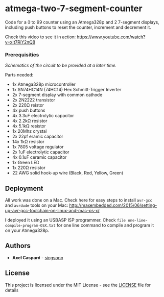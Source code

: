 # atmega-two-7-segment-counter

Code for a 0 to 99 counter using an Atmega328p and 2 7-segment displays, including push buttons to reset the counter, increment and decrement it.

Check this video to see it in action: https://www.youtube.com/watch?v=xIt7RiY2nQ8

### Prerequisities

*Schematics of the circuit to be provided at a later time.*

Parts needed:

- 1x Atmega328p microcontroller
- 1x SN74HC14N (74HC14) Hex Schmitt-Trigger Inverter
- 2x 7-segment display with common cathode
- 2x 2N2222 transistor
- 2x 220Ω reistor
- 4x push buttons 
- 4x 3.3uF electrolytic capacitor
- 4x 2.2kΩ resistor
- 4x 5.1kΩ resistor
- 1x 20Mhz crystal
- 2x 22pf eramic capacitor
- 14x 1kΩ resistor
- 1x 7805 voltage regulator
- 2x 1uF electrolytic capacitor
- 4x 0.1uF ceramic capacitor
- 1x Green LED
- 1x 220Ω resistor
- 22 AWG solid hook-up wire (Black, Red, Yellow, Green)

## Deployment

All work was done on a Mac. Check here for easy steps to install `avr-gcc` and `avrdude` tools on your Mac: http://maxembedded.com/2015/06/setting-up-avr-gcc-toolchain-on-linux-and-mac-os-x/

I deployed it using an USBASP ISP programmer. Check `file one-line-compile-program-OSX.txt` for one line command to compile and program it on your Atmega328p.

## Authors

* **Axel Caspard** -  [singsonn](https://github.com/singsonn)

## License

This project is licensed under the MIT License - see the [LICENSE](LICENSE) file for details
